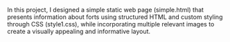 In this project, I designed a simple static web page (simple.html) that presents information about forts using structured HTML and custom styling through CSS (style1.css), while incorporating multiple relevant images to create a visually appealing and informative layout.

